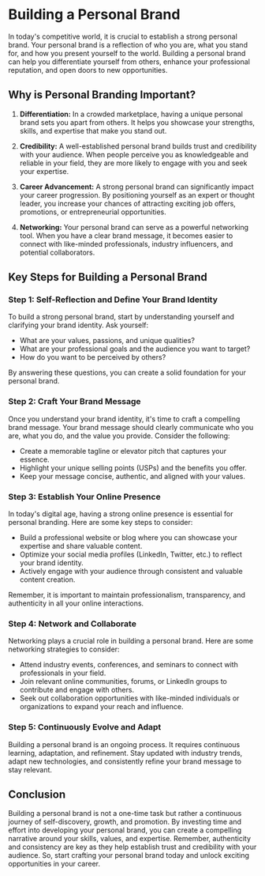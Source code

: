 # Building a Personal Brand

In today's competitive world, it is crucial to establish a strong personal brand. Your personal brand is a reflection of who you are, what you stand for, and how you present yourself to the world. Building a personal brand can help you differentiate yourself from others, enhance your professional reputation, and open doors to new opportunities.

## Why is Personal Branding Important?

1. **Differentiation:** In a crowded marketplace, having a unique personal brand sets you apart from others. It helps you showcase your strengths, skills, and expertise that make you stand out.

2. **Credibility:** A well-established personal brand builds trust and credibility with your audience. When people perceive you as knowledgeable and reliable in your field, they are more likely to engage with you and seek your expertise.

3. **Career Advancement:** A strong personal brand can significantly impact your career progression. By positioning yourself as an expert or thought leader, you increase your chances of attracting exciting job offers, promotions, or entrepreneurial opportunities.

4. **Networking:** Your personal brand can serve as a powerful networking tool. When you have a clear brand message, it becomes easier to connect with like-minded professionals, industry influencers, and potential collaborators.


## Key Steps for Building a Personal Brand

### Step 1: Self-Reflection and Define Your Brand Identity

To build a strong personal brand, start by understanding yourself and clarifying your brand identity. Ask yourself:

- What are your values, passions, and unique qualities?
- What are your professional goals and the audience you want to target?
- How do you want to be perceived by others?

By answering these questions, you can create a solid foundation for your personal brand.

### Step 2: Craft Your Brand Message

Once you understand your brand identity, it's time to craft a compelling brand message. Your brand message should clearly communicate who you are, what you do, and the value you provide. Consider the following:

- Create a memorable tagline or elevator pitch that captures your essence.
- Highlight your unique selling points (USPs) and the benefits you offer.
- Keep your message concise, authentic, and aligned with your values.

### Step 3: Establish Your Online Presence

In today's digital age, having a strong online presence is essential for personal branding. Here are some key steps to consider:

- Build a professional website or blog where you can showcase your expertise and share valuable content.
- Optimize your social media profiles (LinkedIn, Twitter, etc.) to reflect your brand identity.
- Actively engage with your audience through consistent and valuable content creation.

Remember, it is important to maintain professionalism, transparency, and authenticity in all your online interactions.

### Step 4: Network and Collaborate

Networking plays a crucial role in building a personal brand. Here are some networking strategies to consider:

- Attend industry events, conferences, and seminars to connect with professionals in your field.
- Join relevant online communities, forums, or LinkedIn groups to contribute and engage with others.
- Seek out collaboration opportunities with like-minded individuals or organizations to expand your reach and influence.

### Step 5: Continuously Evolve and Adapt

Building a personal brand is an ongoing process. It requires continuous learning, adaptation, and refinement. Stay updated with industry trends, adapt new technologies, and consistently refine your brand message to stay relevant.

## Conclusion

Building a personal brand is not a one-time task but rather a continuous journey of self-discovery, growth, and promotion. By investing time and effort into developing your personal brand, you can create a compelling narrative around your skills, values, and expertise. Remember, authenticity and consistency are key as they help establish trust and credibility with your audience. So, start crafting your personal brand today and unlock exciting opportunities in your career.
